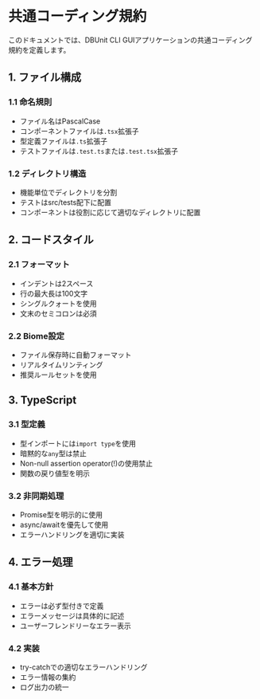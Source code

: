 # 共通コーディング規約

このドキュメントでは、DBUnit CLI GUIアプリケーションの共通コーディング規約を定義します。

## 1. ファイル構成

### 1.1 命名規則
- ファイル名はPascalCase
- コンポーネントファイルは`.tsx`拡張子
- 型定義ファイルは`.ts`拡張子
- テストファイルは`.test.ts`または`.test.tsx`拡張子

### 1.2 ディレクトリ構造
- 機能単位でディレクトリを分割
- テストはsrc/tests配下に配置
- コンポーネントは役割に応じて適切なディレクトリに配置

## 2. コードスタイル

### 2.1 フォーマット
- インデントは2スペース
- 行の最大長は100文字
- シングルクォートを使用
- 文末のセミコロンは必須

### 2.2 Biome設定
- ファイル保存時に自動フォーマット
- リアルタイムリンティング
- 推奨ルールセットを使用

## 3. TypeScript

### 3.1 型定義
- 型インポートには`import type`を使用
- 暗黙的な`any`型は禁止
- Non-null assertion operator(!)の使用禁止
- 関数の戻り値型を明示

### 3.2 非同期処理
- Promise型を明示的に使用
- async/awaitを優先して使用
- エラーハンドリングを適切に実装

## 4. エラー処理

### 4.1 基本方針
- エラーは必ず型付きで定義
- エラーメッセージは具体的に記述
- ユーザーフレンドリーなエラー表示

### 4.2 実装
- try-catchでの適切なエラーハンドリング
- エラー情報の集約
- ログ出力の統一